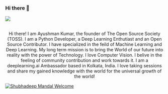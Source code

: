 ### Hi there 👋

![](https://github.com/shubhadeepmandal394/shubhadeepmandal394/blob/master/banner.png?raw=true)

<p align ="center">
  <br/>
  Hi there! I am Ayushman Kumar, the founder of The Open Source Society (TOSS). I am a Python Developer, a Deep Learning Enthutiast and an Open Source Contributor. I have specialized in the feild of Machine Learning and Deep Learning. My long term mission is to bring the World of our future into reality with the power of Technology. I love Computer Vision. I belive in the feeling of community contribution and work towards it. I am a deeplearning.ai Ambassador based in Kolkata, India. I love taking sessions and share my gained knowledge with the world for the universal growth of the world!  
  
  <a href="https://shubhadeepmandal394.netlify.app"><img alt="Shubhadeep Mandal Welcome" src="https://img.shields.io/badge/Welcome-Shubhadeep%20Mandal-green"></a>
  
  <br>
  </p>


<!--
**shubhadeepmandal394/shubhadeepmandal394** is a ✨ _special_ ✨ repository because its `README.md` (this file) appears on your GitHub profile.

Here are some ideas to get you started:

- 🔭 I’m currently working on ...
- 🌱 I’m currently learning ...
- 👯 I’m looking to collaborate on ...
- 🤔 I’m looking for help with ...
- 💬 Ask me about ...
- 📫 How to reach me: ...
- 😄 Pronouns: ...
- ⚡ Fun fact: ...
-->
